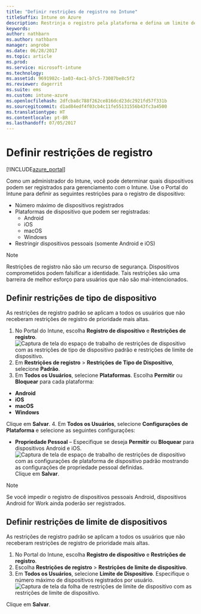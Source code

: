 ```yaml
---
title: "Definir restrições de registro no Intune"
titleSuffix: Intune on Azure
description: Restrinja o registro pela plataforma e defina um limite de registro de dispositivo no Intune. "
keywords: 
author: nathbarn
ms.author: nathbarn
manager: angrobe
ms.date: 06/28/2017
ms.topic: article
ms.prod: 
ms.service: microsoft-intune
ms.technology: 
ms.assetid: 9691982c-1a03-4ac1-b7c5-73087be8c5f2
ms.reviewer: dagerrit
ms.suite: ems
ms.custom: intune-azure
ms.openlocfilehash: 2dfcba8c788f262ce816dcd23dc2921fd57f331b
ms.sourcegitcommit: d1ad84edf4f03cb4c11fe55131556b43fc3a4500
ms.translationtype: HT
ms.contentlocale: pt-BR
ms.lasthandoff: 07/05/2017
---
```

# Definir restrições de registro
<a id="set-enrollment-restrictions" class="xliff"></a>

[!INCLUDE[azure_portal](./includes/azure_portal.md)]

Como um administrador do Intune, você pode determinar quais dispositivos podem ser registrados para gerenciamento com o Intune. Use o Portal do Intune para definir as seguintes restrições para o registro de dispositivo:

- Número máximo de dispositivos registrados
- Plataformas de dispositivo que podem ser registradas:
  - Android
  - iOS
  - macOS
  - Windows
- Restringir dispositivos pessoais (somente Android e iOS)

>[!NOTE]
>Restrições de registro não são um recurso de segurança. Dispositivos comprometidos podem falsificar a identidade. Tais restrições são uma barreira de melhor esforço para usuários que não são mal-intencionados.

## Definir restrições de tipo de dispositivo
<a id="set-device-type-restrictions" class="xliff"></a>
As restrições de registro padrão se aplicam a todos os usuários que não receberam restrições de registro de prioridade mais altas.  
1. No Portal do Intune, escolha **Registro de dispositivo** e **Restrições de registro**.
![Captura de tela do espaço de trabalho de restrições de dispositivo com as restrições de tipo de dispositivo padrão e restrições de limite de dispositivo.](media/device-restrictions-set-default.png)
2. Em **Restrições de registro** > **Restrições de Tipo de Dispositivo**, selecione **Padrão**.
3. Em **Todos os Usuários**, selecione **Plataformas**. Escolha **Permitir** ou **Bloquear** para cada plataforma:
  - **Android**
  - **iOS**
  - **macOS**
  - **Windows**

  Clique em **Salvar**.
4. Em **Todos os Usuários**, selecione **Configurações de Plataforma** e selecione as seguintes configurações:
  - **Propriedade Pessoal** – Especifique se deseja **Permitir** ou **Bloquear** para dispositivos Android e iOS.
  ![Captura de tela de espaço de trabalho de restrições de dispositivo com as configurações de plataforma de dispositivo padrão mostrando as configurações de propriedade pessoal definidas.](media/device-restrictions-platform-configurations.png)
  Clique em **Salvar**.

>[!NOTE]
>Se você impedir o registro de dispositivos pessoais Android, dispositivos Android for Work ainda poderão ser registrados.

## Definir restrições de limite de dispositivos
<a id="set-device-limit-restrictions" class="xliff"></a>
As restrições de registro padrão se aplicam a todos os usuários que não receberam restrições de registro de prioridade mais altas.  
1. No Portal do Intune, escolha **Registro de dispositivo** e **Restrições de registro**.
2. Escolha **Restrições de registro** > **Restrições de limite de dispositivo**.
3. Em **Todos os Usuários**, selecione **Limite de Dispositivo**. Especifique o número máximo de dispositivos registrados por usuário.  
![Captura de tela da folha de restrições de limite de dispositivo com as restrições de limite de dispositivo.](./media/device-restrictions-limit.png)

  Clique em **Salvar**.
